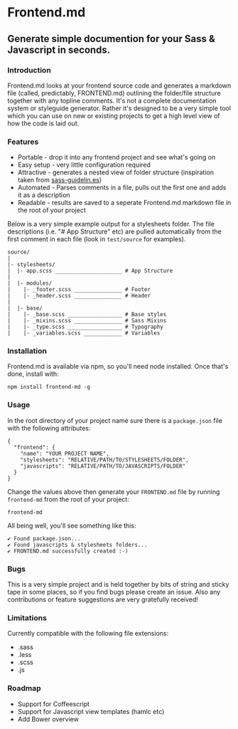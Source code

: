 # Frontend.md

## Generate simple documention for your Sass & Javascript in seconds. 

### Introduction

Frontend.md looks at your frontend source code and generates a markdown file (called, predictably, FRONTEND.md) outlining the folder/file structure together with any topline comments. It's not a complete documentation system or styleguide generator. Rather it's designed to be a very simple tool which you can use on new or existing projects to get a high level view of how the code is laid out. 

### Features

- Portable - drop it into any frontend project and see what's going on
- Easy setup - very little configuration required
- Attractive - generates a nested view of folder structure (inspiration taken from [sass-guidelin.es](http://sass-guidelin.es))
- Automated - Parses comments in a file, pulls out the first one and adds it as a description
- Readable - results are saved to a seperate Frontend.md markdown file in the root of your project

Below is a very simple example output for a stylesheets folder. The file descriptions (i.e. "# App Structure" etc) are pulled automatically from the first comment in each file (look in `test/source` for examples).

````
source/
|
|- stylesheets/
|  |- app.scss _____________________ # App Structure
|
|  |- modules/
|    |- _footer.scss _______________ # Footer
|    |- _header.scss _______________ # Header
|
|  |- base/
|    |- _base.scss _________________ # Base styles
|    |- _mixins.scss _______________ # Sass Mixins
|    |- _type.scss _________________ # Typography
|    |- _variables.scss ____________ # Variables
````

### Installation

Frontend.md is available via npm, so you'll need node installed. Once that's done, install with:  

```` 
npm install frontend-md -g
````

### Usage

In the root directory of your project name sure there is a `package.json` file with the following attributes:

```` 
{
  "frontend": {
    "name": "YOUR PROJECT NAME",
    "stylesheets": "RELATIVE/PATH/TO/STYLESHEETS/FOLDER",
    "javascripts": "RELATIVE/PATH/TO/JAVASCRIPTS/FOLDER"
  }
}
````

Change the values above then generate your `FRONTEND.md` file by running `frontend-md` from the root of your project:

````
frontend-md
````

All being well, you'll see something like this:

````
✔ Found package.json...
✔ Found javascripts & stylesheets folders...
✔ FRONTEND.md successfully created :-)
````

### Bugs

This is a very simple project and is held together by bits of string and sticky tape in some places, so if you find bugs please create an issue. Also any contributions or feature suggestions are very gratefully received!

### Limitations

Currently compatible with the following file extensions:

- .sass
- .less
- .scss 
- .js

### Roadmap

- Support for Coffeescript
- Support for Javascript view templates (hamlc etc)
- Add Bower overview
